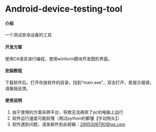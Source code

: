 # Android-device-testing-tool

#### 介绍
一个测试安卓设备的工具

#### 开发方案
使用C#语言进行编程，使用winform模块开发图形界面。


#### 安装教程

下载软件后，打开存放软件的目录，找到“main.exe”，双击打开，若提示报错，请像我反馈。

#### 使用说明

1.  由于使用的方案非跨平台，导致无法再除了pc的电脑上运行
2.  软件运行速度可能较慢（用过python的都懂【手动狗头】）
3.  软件遇到问题，请发邮件到此邮箱：2995306790@qq.com